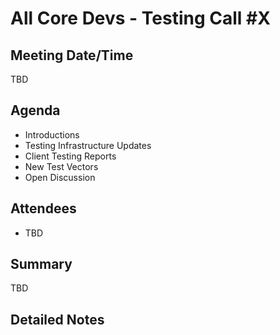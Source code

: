 # All Core Devs - Testing Call #X

## Meeting Date/Time

TBD

## Agenda

- Introductions
- Testing Infrastructure Updates
- Client Testing Reports
- New Test Vectors
- Open Discussion

## Attendees

- TBD

## Summary

TBD

## Detailed Notes 